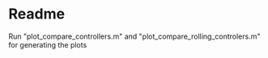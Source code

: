 # Readme
Run "plot_compare_controllers.m" and "plot_compare_rolling_controlers.m" for generating the plots